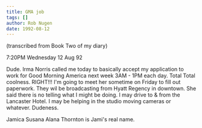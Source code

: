 ```yaml
---
title: GMA job
tags: []
author: Rob Nugen
date: 1992-08-12
---
```


<p class=note>(transcribed from Book Two of my diary)

<p class=date>7:20PM Wednesday 12 Aug 92

<p>Dude.  Irma Norris called me today to basically accept my
application to work for Good Morning America next week 3AM - 1PM each
day.  Total Total coolness.  RIGHT!!!  I'm going to meet her sometime
on Friday to fill out paperwork.  They wil be broadcasting from Hyatt
Regency in downtown.  She said there is no telling what I might be
doing.  I may drive to & from the Lancaster Hotel.  I may be helping
in the studio moving cameras or whatever.  Dudeness.

<p>Jamica Susana Alana Thornton is Jami's real name.
